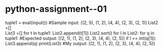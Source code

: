 # python-assignment--01
tuple1 = eval(input())                  #Sample input: [(2, 5), (1, 2), (4, 4), (2, 3), (2, 1)]
List2 =[]                               
List3 =[]
for t in tuple1:
    List2.append(t[1])
List2.sort()
for l in List2:
    for q in tuple1:                   #Expected output: [(2, 1), (1, 2), (2, 3), (4, 4), (2, 5)]
        if l == int(q[1]):
            List3.append(q)
print(List3)                           #My output: [(2, 1), (1, 2), (2, 3), (4, 4), (2, 5)]
